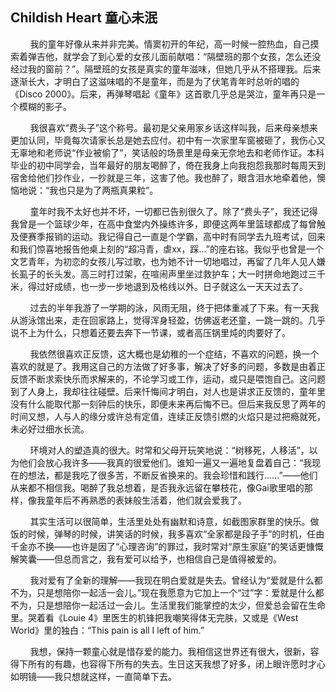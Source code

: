 ## Childish Heart 童心未泯

&nbsp;&nbsp;&nbsp;&nbsp;&nbsp;&nbsp;&nbsp;&nbsp;我的童年好像从来并非完美。情窦初开的年纪，高一时候一腔热血，自己摸索着弹吉他，就学会了到心爱的女孩儿面前献唱：“隔壁班的那个女孩，怎么还没经过我的窗前？”。隔壁班的女孩是真实的童年滋味，但她几乎从不搭理我。后来逐渐长大，才明白了这滋味唱的不是童年，而是为了伏笔青年时总听的唱的《Disco 2000》。后来，再弹琴唱起《童年》这首歌几乎总是哭泣，童年再只是一个模糊的影子。

&nbsp;&nbsp;&nbsp;&nbsp;&nbsp;&nbsp;&nbsp;&nbsp;我很喜欢“费头子”这个称号。最初是父亲用家乡话这样叫我，后来母亲想来更加认同，毕竟每次请家长总是她去应付。初中有一次家里车窗被砸了，我伤心又无辜地和老师说“作业被偷了”，笑话般的场景里是母亲无奈地去和老师作证。本科毕业的初中同学会，当年最好的朋友喝醉了，倚在我身上向我抱怨我那时每周天到宿舍给他们抄作业，一抄就是三年，这害了他。我也醉了，眼含泪水地牵着他，懊恼地说：“我也只是为了两瓶真果粒”。

&nbsp;&nbsp;&nbsp;&nbsp;&nbsp;&nbsp;&nbsp;&nbsp;童年时我不太好也并不坏，一切都已告别很久了。除了“费头子”，我还记得我曾是一个篮球少年，在高中食堂内外操练许多，即便这两年里篮球都成了每曾触及便赛季报销的运动。我记得自己一直是个学霸，高中时有同学去九班考试，回来和我们惊喜地报告他桌上刻的“超冯青，虐xx，踩...”的座右铭。我似乎也曾是一个文艺青年，为初恋的女孩儿写过歌，也为她不计一切地唱过，再留了几年人见人嫌长虱子的长头发。高三时打过架，在喧闹声里坐过救护车；大一时拼命地跑过三千米，得过好成绩，也一步一步地退到及格线以外。日子就这么一天天过去了。

&nbsp;&nbsp;&nbsp;&nbsp;&nbsp;&nbsp;&nbsp;&nbsp;过去的半年我游了一学期的泳，风雨无阻，终于把体重减了下来。有一天我从游泳馆出来，走在回家路上，觉得浑身轻盈，仿佛返老还童，一跳一跳的。几乎说不上为什么，只想着还要去奔下一节课，或者高压锅里炖的肉要好了。

&nbsp;&nbsp;&nbsp;&nbsp;&nbsp;&nbsp;&nbsp;&nbsp;我依然很喜欢正反馈，这大概也是幼稚的一个症结，不喜欢的问题，换一个喜欢的就是了。我用这自己的方法做了好多事，解决了好多的问题，多数是由着正反馈不断求索快乐而求解来的，不论学习或工作，运动，或只是喂饱自己。这问题到了人身上，我却往往碰壁。后来忏悔间才明白，对人也是讲求正反馈的，童年里没有什么能取代那一刻钟后的快乐，即便未来再后悔不已。但后来我反思了两年的时间又想，人与人的缘分或许总有定值，连续正反馈引燃的火焰只是过把瘾就死，未必好过细水长流。

&nbsp;&nbsp;&nbsp;&nbsp;&nbsp;&nbsp;&nbsp;&nbsp;环境对人的塑造真的很大。时常和父母开玩笑地说：“树移死，人移活”，以为他们会放心我许多——我真的很爱他们。谁知一遍又一遍地复盘着自己：“我现在的想法，都是我吃了很多苦，不断反省换来的。我会珍惜和践行……”——他们从来都不相信我。喝醉了我总想着，是否我永远留在攀枝花，像Gai歌里唱的那样，像我童年后不再熟悉的表妹般生活着，他们就会爱我了。

&nbsp;&nbsp;&nbsp;&nbsp;&nbsp;&nbsp;&nbsp;&nbsp;其实生活可以很简单，生活里处处有幽默和诗意，如截图家群里的快乐。做饭的时候，弹琴的时候，讲笑话的时候，我多喜欢“全家都是段子手”的时机，任由千金亦不换——也许是因了“心理咨询”的罪过，我时常对“原生家庭”的笑话更慷慨解笑囊——但总而言之，我有爱可以给予，也相信自己是值得被爱的。

&nbsp;&nbsp;&nbsp;&nbsp;&nbsp;&nbsp;&nbsp;&nbsp;我对爱有了全新的理解——我现在明白爱就是失去。曾经认为“爱就是什么都不为，只是想陪你一起活一会儿。”现在我愿意为它加上一个“过”字：爱就是什么都不为，只是想陪你一起活过一会儿。生活里我们能掌控的太少，但爱总会留在生命里。哭着看《Louie 4》里医生的机锋把我嘲笑得体无完肤，又或是《West World》里的独白：“This pain is all I left of him.” 

&nbsp;&nbsp;&nbsp;&nbsp;&nbsp;&nbsp;&nbsp;&nbsp;我想，保持一颗童心就是惜存爱的能力。我相信这世界还有很大，很新，容得下所有的有趣，也容得下所有的失去。生日这天我想了好多，闭上眼许愿时才心如明镜——我只想就这样，一直简单下去。